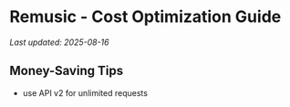 # Remusic - Cost Optimization Guide

*Last updated: 2025-08-16*

## Money-Saving Tips

- use API v2 for unlimited requests

